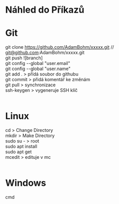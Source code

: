 # Náhled do Příkazů <br>
# Git
git clone https://github.com/AdamBohm/xxxxx.git // git@github.com:AdamBohm/xxxxx.git <br>
git push ![branch] <br>
git config --global "user.email" <br> 
git config --global "user.name" <br>
git add . > přídá soubor do githubu <br> 
git commit > přidá komentář ke změnám <br> 
git pull > synchronizace <br>
ssh-keygen > vygeneruje SSH klíč <br><br>

# Linux 
cd > Change Directory <br>
mkdir > Make Directory <br>
sudo su - > root <br> 
sudo apt install <br>
sudo apt get  <br>
mcedit > edituje v mc <br> <br>

# Windows
cmd <br>